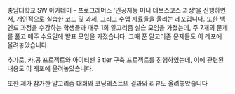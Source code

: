 충남대학교 SW 아카데미 - 프로그래머스 '인공지능 미니 데브스코스 과정'을 진행하면서, 개인적으로 실습한 코드 및 과제, 그리고 수업 자료들을 올리는 레포입니다.
또한 백엔드 과정을 수강하는 학생들과 매주 1회 알고리즘 실습 모임을 가졌는데, 주 7개의 문제를 풀고 매주 수요일에 발표 모임을 가졌습니다. 그때 푼 알고리즘 문제들도 이 레포에 올려놓았습니다.

추가로, 카.공 프로젝트와 아이티센 3 tier 구축 프로젝트를 진행하였는데, 이에 관련된 내용도 이 레포에 올려놓았습니다.

또한 제가 참가한 알고리즘 대회와 코딩테스트의 결과와 리뷰도 올려놓았습니다
